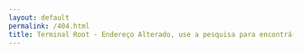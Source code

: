 ```yaml
---
layout: default
permalink: /404.html
title: Terminal Root - Endereço Alterado, use a pesquisa para encontrá-lo!
---
```

<script>
var url = window.location.href;
if(url.match(/lpi/)){
  window.location = "http://www.terminalroot.com.br/blog-linux";
}else if(url.match(/quiz/)){
	window.location = "http://www.terminalroot.com.br/blog-linux";
}else{
	window.location = "http://www.terminalroot.com.br/";
}
</script>
